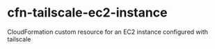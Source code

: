 # cfn-tailscale-ec2-instance
CloudFormation custom resource for an EC2 instance configured with tailscale
